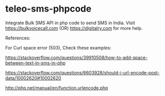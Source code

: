# teleo-sms-phpcode 
Integrate Bulk SMS API in php code to send SMS in India. 
Visit https://bulkvoicecall.com (OR) https://digitalry.com for more help. 


References: 

For Curl space error (503), Check these examples: 

https://stackoverflow.com/questions/39910508/how-to-add-space-between-text-in-sms-in-php 

https://stackoverflow.com/questions/6603928/should-i-url-encode-post-data/10002620#10002620 

http://php.net/manual/en/function.urlencode.php 

